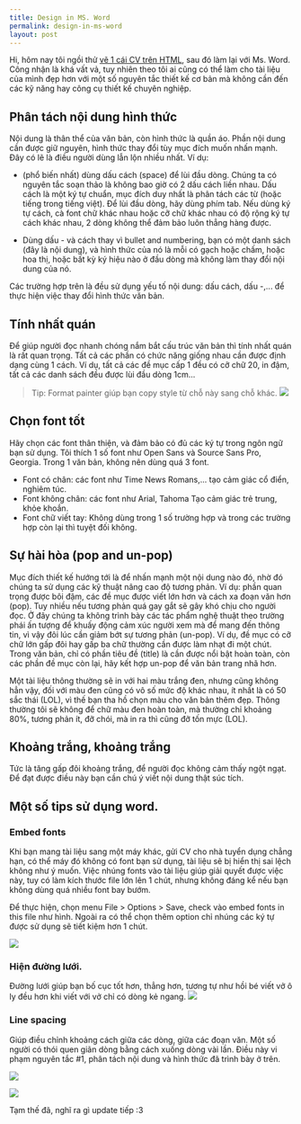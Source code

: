 ```yaml
---
title: Design in MS. Word
permalink: design-in-ms-word
layout: post
---
```


Hi, hôm nay tôi ngồi thử [vẽ 1 cái CV trên HTML](http://lab.mahpahh.com/huyentran/), sau đó làm lại với Ms. Word. Công nhận là khá vất vả, tuy nhiên theo tôi ai cũng có thể làm cho tài liệu của mình đẹp hơn với một số nguyên tắc thiết kế cơ bản mà không cần đến các kỹ năng hay công cụ thiết kế chuyên nghiệp.

## Phân tách nội dung hình thức
Nội dung là thân thể của văn bản, còn hình thức là quần áo. Phần nội dung cần được giữ nguyên, hình thức thay đổi tùy mục đích muốn nhấn mạnh. Đây có lẽ là điều người dùng lẫn lộn nhiều nhất. Ví dụ:

* (phổ biến nhất) dùng dấu cách (space) để lùi đầu dòng. Chúng ta có nguyên tắc soạn thảo là không bao giờ có 2 dấu cách liền nhau. Dấu cách là một ký tự chuẩn, mục đích duy nhất là phân tách các từ (hoặc tiếng trong tiếng việt). Để lùi đầu dòng, hãy dùng phím tab. Nếu dùng ký tự cách, cà font chữ khác nhau hoặc cỡ chữ khác nhau có độ rộng ký tự cách khác nhau, 2 dòng không thể đảm bảo luôn thẳng hàng được.

* Dùng dấu - và cách thay vì bullet and numbering, bạn có một danh sách (đây là nội dung), và hình thức của nó là mỗi có gạch hoặc chấm, hoặc hoa thị, hoặc bất kỳ ký hiệu nào ở đầu dòng mà không làm thay đổi nội dung của nó.

Các trường hợp trên là đều sử dụng yếu tố nội dung: dấu cách, dấu -,... để thực hiện việc thay đổi hình thức văn bản.

## Tính nhất quán
Để giúp người đọc nhanh chóng nắm bắt cấu trúc văn bản thì tính nhất quán là rất quan trọng. Tất cả các phần có chức năng giống nhau cần được định dạng cùng 1 cách. Ví dụ, tất cả các đề mục cấp 1 đều có cỡ chữ 20, in đậm, tất cả các danh sách đều được lùi đầu dòng 1cm...

> Tip: Format painter giúp bạn copy style từ chỗ này sang chỗ khác.
![](/content/images/2015/09/format-painter.PNG)

## Chọn font tốt
Hãy chọn các font thân thiện, và đảm bảo có đủ các ký tự trong ngôn ngữ bạn sử dụng. Tôi thích 1 số font như Open Sans và Source Sans Pro, Georgia. Trong 1 văn bản, không nên dùng quá 3 font.

- Font có chân: các font như Time News Romans,... tạo cảm giác cổ điển, nghiêm túc.
- Font không chân: các font như Arial, Tahoma Tạo cảm giác trẻ trung, khỏe khoắn.
- Font chữ viết tay: Không dùng trong 1 số trường hợp và trong các trường hợp còn lại thì tuyệt đối không.

## Sự hài hòa (pop and un-pop)
Mục đích thiết kế hướng tới là để nhấn mạnh một nội dung nào đó, nhờ đó chúng ta sử dụng các kỹ thuật nâng cao độ tương phản. Ví dụ: phần quan trọng được bôi đậm, các đề mục được viết lớn hơn và cách xa đoạn văn hơn (pop). Tuy nhiều nếu tương phản quá gay gắt sẽ gây khó chịu cho người đọc. Ở đây chúng ta không trình bày các tác phẩm nghệ thuật theo trường phái ấn tượng để khuấy động cảm xúc người xem mà để mang đến thông tin, vì vậy đôi lúc cần giảm bớt sự tương phản (un-pop). Ví dụ, đề mục có cỡ chữ lớn gấp đôi hay gấp ba chữ thường cần được làm nhạt đi một chút. Trong văn bản, chỉ có phần tiêu đề (title) là cần được nổi bật hoàn toàn, còn các phần đề mục còn lại, hãy kết hợp un-pop để văn bản trang nhã hơn.

Một tài liệu thông thường sẽ in với hai màu trắng đen, nhưng cũng không hẳn vậy, đối với màu đen cũng có vô số mức độ khác nhau, ít nhất là có 50 sắc thái (LOL), vì thế bạn tha hồ chọn màu cho văn bản thêm đẹp. Thông thường tôi sẽ không để chữ màu đen hoàn toàn, mà thường chỉ khoảng 80%, tương phản ít, đỡ chói, mà in ra thì cũng đỡ tốn mực (LOL).

## Khoảng trắng, khoảng trắng
Tức là tăng gấp đôi khoảng trắng, để người đọc không cảm thấy ngột ngạt. Để đạt được điều này bạn cần chú ý viết nội dung thật súc tích.

## Một số tips sử dụng word.

### Embed fonts
Khi bạn mang tài liệu sang một máy khác, gửi CV cho nhà tuyển dụng chẳng hạn, có thể máy đó không có font bạn sử dụng, tài liệu sẽ bị hiển thị sai lệch không như ý muốn. Việc nhúng fonts vào tài liệu giúp giải quyết được việc này, tuy có làm kích thước file lớn lên 1 chút, nhưng không đáng kể nếu bạn không dùng quá nhiều font bay bướm.

Để thực hiện, chọn menu File > Options > Save, check vào embed fonts in this file như hình. Ngoài ra có thể chọn thêm option chỉ nhúng các ký tự được sử dụng sẽ tiết kiệm hơn 1 chút.

![](/content/images/2015/09/embed-font.PNG)

### Hiện đường lưới.
Đường lưới giúp bạn bố cục tốt hơn, thẳng hơn, tương tự như hồi bé viết vở ô ly đều hơn khi viết với vở chỉ có dòng kẻ ngang.
![](/content/images/2015/09/view-grid.jpg)

### Line spacing
Giúp điều chỉnh khoảng cách giữa các dòng, giữa các đoạn văn. Một số người có thói quen giãn dòng bằng cách xuống dòng vài lần. Điều này vi phạm nguyên tắc #1, phân tách nội dung và hình thức đã trình bày ở trên.

![](/content/images/2015/09/line-spacing-1.PNG)

![](/content/images/2015/09/line-spacing-2.PNG)

Tạm thế đã, nghĩ ra gì update tiếp :3

